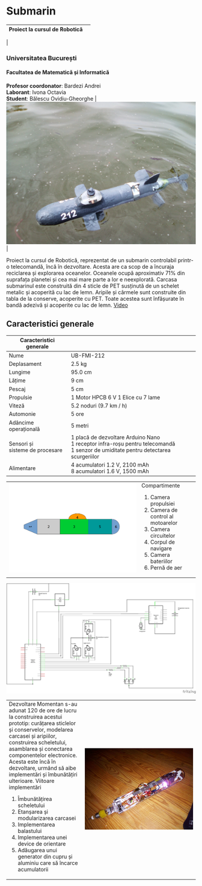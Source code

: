 # Submarin

| Proiect la cursul de Robotică |                                           |
:------------------------|--------------------------------------------------:
|        

### Universitatea București

#### Facultatea de Matematică și Informatică

**Profesor coordonator**: Bardezi Andrei  
**Laborant**: Ivona Octavia  
**Student**: Bălescu Ovidiu-Gheorghe              | ![Pe apă](https://raw.githubusercontent.com/BalescuOvidiu/Submarin/master/img/onWater.jpg "În Parcul Tineretului pe lac") |


Proiect la cursul de Robotică, reprezentat de un submarin controlabil printr-o telecomandă, încă în dezvoltare. Acesta are ca scop de a încuraja reciclarea și explorarea oceanelor.
Oceanele ocupă aproximativ 71% din suprafața planetei și cea mai mare parte a lor e neexplorată.
Carcasa submarinul este construită din 4 sticle de PET susținută de un schelet metalic și acoperită cu lac de lemn. Aripile și cârmele sunt construite din tabla de la conserve, acoperite cu PET. Toate acestea sunt înfășurate în bandă adezivă și acoperite cu lac de lemn.
<a href="https://www.youtube.com/watch?v=reCAACpi1qQ">Video</a>

## Caracteristici generale

|  Caracteristici generale  |                |
|------------------------|--------------------------------------------------|
| Nume                             | UB-FMI-212                                                                                                              |
| Deplasament                      | 2.5 kg                                                                                                                  |
| Lungime                          | 95.0 cm                                                                                                                 |
| Lățime                           | 9 cm                                                                                                                    |
| Pescaj                           | 5 cm                                                                                                                    |
| Propulsie                        | 1 Motor HPCB 6 V 1 Elice cu 7 lame                                                                                      |
| Viteză                           | 5.2 noduri (9.7 km / h)                                                                                                 |
| Automonie                        | 5 ore                                                                                                                   |
| Adâncime operațională            | 5 metri                                                                                                                 |
| Sensori și <br> sisteme de procesare | 1 placă de dezvoltare Arduino Nano <br>1 receptor infra-roșu pentru telecomandă <br> 1 senzor de umiditate pentru detectarea scurgeriilor |
| Alimentare                       | 4 acumulatori 1.2 V, 2100 mAh <br> 8 acumulatori 1.6 V, 1500 mAh                                                                     |



<table>
   <tr>
     <td valign="top" width="70%">
      <img src="https://raw.githubusercontent.com/BalescuOvidiu/Submarin/master/img/parts.png"/>
     </td>
     <td valign="top" width="30%">
      Compartimente
      <ol>
        <li>Camera propulsiei</li>
        <li>Camera de control al motoarelor</li>
        <li>Camera circuitelor</li>
        <li>Corpul de navigare</li>
        <li>Camera bateriilor</li>
        <li>Pernă de aer</li>
      </ol>
     </td>
  </tr>
</table>

<img src="https://raw.githubusercontent.com/BalescuOvidiu/Submarin/master/img/schem.png"/>

<table>
  <tr>
    <td valign="top" width="40%">
      Dezvoltare
      Momentan s-au adunat 120 de ore de lucru la construirea acestui prototip: curățarea sticlelor și conservelor, modelarea carcasei și aripiilor,  construirea scheletului, asamblarea și conectarea componentelor electronice.
      Acesta este încă în dezvoltare, urmând să aibe implementări și îmbunătățiri ulterioare.
      Viitoare implementări
      <ol>
        <li>Îmbunătățirea scheletului</li>
        <li>Etanșarea și modularizarea carcasei</li>
        <li>Implementarea balastului</li>
        <li>Implementarea unei device de orientare</li>
        <li>Adăugarea unui generator din cupru și aluminiu care să încarce acumulatorii</li>
      </ol>  
    </td valign="top" width="60%">
    <td>
      <img src="https://raw.githubusercontent.com/BalescuOvidiu/Submarin/master/img/inside.jpg"/>
    </td>
  </tr>
</table>
